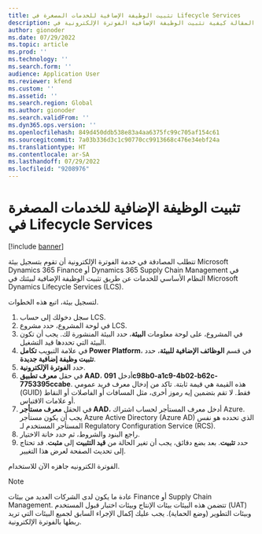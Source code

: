 ```yaml
---
title: تثبيت الوظيفة الإضافية للخدمات المصغرة في Lifecycle Services
description: تشرح هذه المقالة كيفية تثبيت الوظيفة الإضافية الفوترة الإلكترونية في Microsoft Dynamics ‏Lifecycle Services ‏(LCS).
author: gionoder
ms.date: 07/29/2022
ms.topic: article
ms.prod: ''
ms.technology: ''
ms.search.form: ''
audience: Application User
ms.reviewer: kfend
ms.custom: ''
ms.assetid: ''
ms.search.region: Global
ms.author: gionoder
ms.search.validFrom: ''
ms.dyn365.ops.version: ''
ms.openlocfilehash: 849d450ddb538e83a4aa6375fc99c705af154c61
ms.sourcegitcommit: 7a03b336d3c1c90770cc9913668c476e34ebf24a
ms.translationtype: HT
ms.contentlocale: ar-SA
ms.lasthandoff: 07/29/2022
ms.locfileid: "9208976"
---
```

# <a name="install-the-add-in-for-microservices-in-lifecycle-services"></a>تثبيت الوظيفة الإضافية للخدمات المصغرة في Lifecycle Services

[!include [banner](../includes/banner.md)]

تتطلب المصادقة في خدمة الفوترة الإلكترونية أن تقوم بتسجيل بيئة Microsoft Dynamics 365‎ Finance أو Dynamics 365 Supply Chain Management في النظام الأساسي للخدمات عن طريق تثبيت الوظيفة الإضافية لبيئتك في Microsoft Dynamics ‏Lifecycle Services ‏(LCS).

لتسجيل بيئة، اتبع هذه الخطوات.

1. سجل دخولك إلى حساب LCS.
2. في لوحة المشروع، حدد مشروع LCS.
2. في المشروع، على لوحة معلومات **البيئة**، حدد البيئة المنشورة لك. يجب أن تكون البيئة التي تحددها قيد التشغيل.
3. في علامة التبويب **تكامل Power Platform**، في قسم **الوظائف الإضافية للبيئة**، حدد **تثبيت وظيفة إضافية جديدة**.
4. حدد **الفوترة الإلكترونية**.
5. في حقل **معرف تطبيق AAD**، أدخل **091c98b0-a1c9-4b02-b62c-7753395ccabe**. هذه القيمة هي قيمة ثابتة. تاكد من إدخال معرف فريد عمومي (GUID) فقط. لا تقم بتضمين إيه رموز أخرى، مثل المسافات أو الفاصلات أو النقاط أو علامات الاقتباس.
6. في الحقل **معرف مستأجر AAD**، أدخل معرف المستأجر لحساب اشتراك Azure. يجب أن يكون مستأجر Azure Active Directory (Azure AD) الذي تحدده هو نفس المستأجر المستخدم لـ Regulatory Configuration Service (RCS).
7. راجع البنود والشروط، ثم حدد خانة الاختيار.
8. حدد **تثبيت**. بعد بضع دقائق، يجب أن تغير الحالة من **قيد التثبيت** إلى **مثبت**. قد تحتاج إلى تحديث الصفحة لعرض هذا التغيير.

الفوترة الكترونيه جاهزه الآن للاستخدام.

> [!NOTE]
> عادة ما يكون لدى الشركات العديد من بيئات Finance أو Supply Chain Management. تتضمن هذه البيئات بيئات الإنتاج وبيئات اختبار قبول المستخدم (UAT) وبيئات التطوير (وضع الحماية). يجب عليك إكمال الإجراء السابق لجميع البيئات التي تريد ربطها بالفوترة الإلكترونية.
